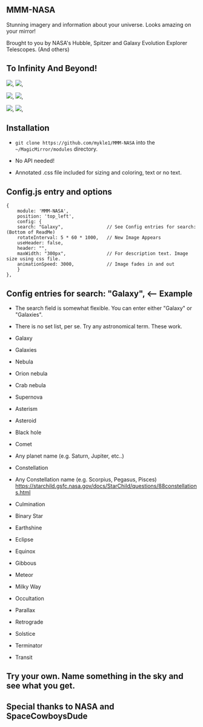 ## MMM-NASA
Stunning imagery and information about your universe. Looks amazing on your mirror!

Brought to you by NASA's Hubble, Spitzer and Galaxy Evolution Explorer Telescopes. (And others)

## To Infinity And Beyond!

![](pix/1.JPG), ![](pix/6.JPG),

![](pix/2.JPG), ![](pix/4.JPG),

![](pix/3.JPG), ![](pix/5.JPG),

## Installation

* `git clone https://github.com/mykle1/MMM-NASA` into the `~/MagicMirror/modules` directory.

* No API needed!

* Annotated .css file included for sizing and coloring, text or no text.

## Config.js entry and options

    {
        module: 'MMM-NASA',
        position: 'top_left',
        config: {
		search: "Galaxy",                // See Config entries for search: (Bottom of ReadMe)
		rotateInterval: 5 * 60 * 1000,   // New Image Appears
		useHeader: false,
		header: "",
		maxWidth: "300px",               // For description text. Image size using css file.
		animationSpeed: 3000,            // Image fades in and out
        }
    },
	

## Config entries for search: "Galaxy",  <-- Example

* The search field is somewhat flexible. You can enter either "Galaxy" or "Galaxies".
* There is no set list, per se. Try any astronomical term. These work.

* Galaxy
* Galaxies
* Nebula
* Orion nebula
* Crab nebula
* Supernova
* Asterism
* Asteroid
* Black hole
* Comet
* Any planet name (e.g. Saturn, Jupiter, etc..)
* Constellation
* Any Constellation name (e.g. Scorpius, Pegasus, Pisces) https://starchild.gsfc.nasa.gov/docs/StarChild/questions/88constellations.html
* Culmination
* Binary Star
* Earthshine
* Eclipse
* Equinox
* Gibbous
* Meteor
* Milky Way
* Occultation
* Parallax
* Retrograde
* Solstice
* Terminator
* Transit

## Try your own. Name something in the sky and see what you get.

## Special thanks to NASA and SpaceCowboysDude
